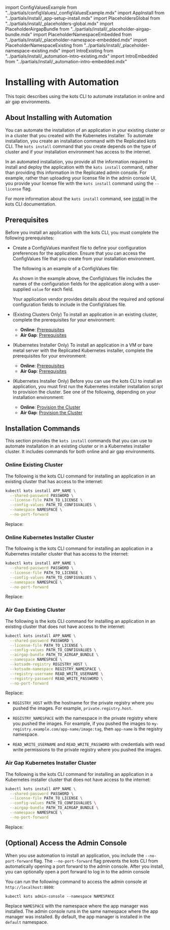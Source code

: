 import ConfigValuesExample from "../partials/configValues/_configValuesExample.mdx"
import AppInstall from "../partials/install/_app-setup-install.mdx"
import PlaceholdersGlobal from "../partials/install/_placeholders-global.mdx"
import PlaceholderAirgapBundle from "../partials/install/_placeholder-airgap-bundle.mdx"
import PlaceholderNamespaceEmbedded from "../partials/install/_placeholder-namespace-embedded.mdx"
import PlaceholderNamespaceExisting from "../partials/install/_placeholder-namespace-existing.mdx"
import IntroExisting from "../partials/install/_automation-intro-existing.mdx"
import IntroEmbedded from "../partials/install/_automation-intro-embedded.mdx"

# Installing with Automation

This topic describes using the kots CLI to automate installation in online and air gap environments.

## About Installing with Automation

You can automate the installation of an application in your existing cluster or in a cluster that you created with the Kubernetes installer. To automate installation, you create an installation command with the Replicated kots CLI. The `kots install` command that you create depends on the type of cluster and if your installation environment has access to the internet.

In an automated installation, you provide all the information required to install and deploy the application with the `kots install` command, rather than providing this information in the Replicated admin console. For example, rather than uploading your license file in the admin console UI, you provide your license file with the `kots install` command using the `--license` flag. 

For more information about the `kots install` command, see [install](/reference/kots-cli-install) in the kots CLI documentation.

## Prerequisites

Before you install an application with the kots CLI, you must complete the following prerequisites:

* Create a ConfigValues manifest file to define your configuration preferences for the application. Ensure that you can access the ConfigValues file that you create from your installation environment.

  The following is an example of a ConfigValues file:

  <ConfigValuesExample/>

  As shown in the example above, the ConfigValues file includes the names of the configuration fields for the application along with a user-supplied `value` for each field.

  Your application vendor provides details about the required and optional configuration fields to include in the ConfigValues file.
  

* (Existing Clusters Only) To install an application in an existing cluster, complete the prerequisites for your environment: 
  * **Online**: [Prerequisites](installing-existing-cluster#prerequisites)
  * **Air Gap**: [Prerequisites](installing-existing-cluster-airgapped#prerequisites)

* (Kubernetes Installer Only) To install an application in a VM or bare metal server with the Replicated Kubernetes installer, complete the prerequisites for your environment: 
  * **Online**: [Prerequisites](installing-embedded-cluster#prerequisites)
  * **Air Gap**: [Prerequisites](installing-embedded-airgapped#prerequisites)

* (Kubernetes Installer Only) Before you can use the kots CLI to install an application, you must first run the Kubernetes installer installation script to provision the cluster. See one of the following, depending on your installation environment:
  * **Online**: [Provision the Cluster](installing-embedded-cluster#provision-cluster)
  * **Air Gap**: [Provision the Cluster](installing-embedded-airgapped#air-gap)  
## Installation Commands

This section provides the `kots install` commands that you can use to automate installation in an existing cluster or in a Kubernetes installer cluster. It includes commands for both online and air gap environments.

### Online Existing Cluster

<IntroExisting/>

The following is the kots CLI command for installing an application in an existing cluster that has access to the internet:

```bash 
kubectl kots install APP_NAME \
  --shared-password PASSWORD \
  --license-file PATH_TO_LICENSE \
  --config-values PATH_TO_CONFIGVALUES \
  --namespace NAMESPACE \
  --no-port-forward
```
Replace:

<PlaceholdersGlobal/>

<PlaceholderNamespaceExisting/>

### Online Kubernetes Installer Cluster

<IntroEmbedded/>

The following is the kots CLI command for installing an application in a Kubernetes installer cluster that has access to the internet:

```bash
kubectl kots install APP_NAME \
  --shared-password PASSWORD \
  --license-file PATH_TO_LICENSE \
  --config-values PATH_TO_CONFIGVALUES \
  --namespace NAMESPACE \
  --no-port-forward
```

Replace:

<PlaceholdersGlobal/>

<PlaceholderNamespaceEmbedded/>

### Air Gap Existing Cluster 

<IntroExisting/>

The following is the kots CLI command for installing an application in an existing cluster that does not have access to the internet:

```bash
kubectl kots install APP_NAME \
  --shared-password PASSWORD \
  --license-file PATH_TO_LICENSE \
  --config-values PATH_TO_CONFIGVALUES \
  --airgap-bundle PATH_TO_AIRGAP_BUNDLE \
  --namespace NAMESPACE \
  --kotsadm-registry REGISTRY_HOST \
  --kotsadm-namespace REGISTRY_NAMESPACE \
  --registry-username READ_WRITE_USERNAME \
  --registry-password READ_WRITE_PASSWORD \
  --no-port-forward
```

Replace:

<PlaceholdersGlobal/>

<PlaceholderAirgapBundle/>

<PlaceholderNamespaceExisting/>

* `REGISTRY_HOST` with the hostname for the private registry where you pushed the images. For example, `private.registry.host`.

* `REGISTRY_NAMESPACE` with the namespace in the private registry where you pushed the images. For example, if you pushed the images to `my-registry.example.com/app-name/image:tag`, then `app-name` is the registry namespace.

* `READ_WRITE_USERNAME` and `READ_WRITE_PASSWORD` with credentials with read write permissions to the private registry where you pushed the images.

### Air Gap Kubernetes Installer Cluster

<IntroEmbedded/>

The following is the kots CLI command for installing an application in a Kubernetes installer cluster that does not have access to the internet:

```bash
kubectl kots install APP_NAME \
  --shared-password PASSWORD \
  --license-file PATH_TO_LICENSE \
  --config-values PATH_TO_CONFIGVALUES \
  --airgap-bundle PATH_TO_AIRGAP_BUNDLE \
  --namespace NAMESPACE \
  --no-port-forward
```

Replace:

<PlaceholdersGlobal/>

<PlaceholderAirgapBundle/>

<PlaceholderNamespaceEmbedded/>

## (Optional) Access the Admin Console

When you use automation to install an application, you include the `--no-port-forward` flag. The `--no-port-forward` flag prevents the kots CLI from automatically opening a port forward to the admin console. After you install, you can optionally open a port forward to log in to the admin console

You can run the following command to access the admin console at `http://localhost:8800`:

```
kubectl kots admin-console --namespace NAMESPACE
```
Replace `NAMESPACE` with the namespace where the app manager was installed. The admin console runs in the same namespace where the app manager was installed. By default, the app manager is installed in the `default` namespace.